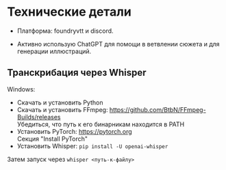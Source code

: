 # Технические детали

* Платформа: foundryvtt и discord.

* Активно использую ChatGPT для помощи в ветвлении сюжета и для генерации иллюстраций.

## Транскрибация через Whisper

Windows:
* Скачать и установить Python
* Скачать и установить FFmpeg: https://github.com/BtbN/FFmpeg-Builds/releases \
Убедиться, что путь к его бинарникам находится в PATH
* Установить PyTorch: https://pytorch.org \
Секция "Install PyTorch"
* Установить Whisper: `pip install -U openai-whisper`

Затем запуск через `whisper <путь-к-файлу>`